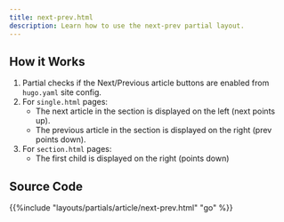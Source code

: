 ```yaml
---
title: next-prev.html
description: Learn how to use the next-prev partial layout.
---
```




## How it Works

1. Partial checks if the Next/Previous article buttons are enabled from `hugo.yaml` site config.
2. For `single.html` pages: 
   - The next article in the section is displayed on the left (next points up).
   - The previous article in the section is displayed on the right (prev points down).
3. For `section.html` pages:
   - The first child is displayed on the right (points down)
   

## Source Code 

{{%include "layouts/partials/article/next-prev.html" "go" %}}